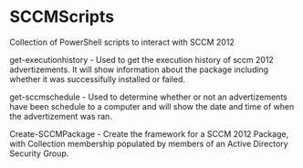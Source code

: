 SCCMScripts
===========

Collection of PowerShell scripts to interact with SCCM 2012

get-executionhistory - Used to get the execution history of sccm 2012 advertizements. It will show
information about the package including whether it was successifully installed or failed. 

get-sccmschedule - Used to determine whether or not an advertizements have been schedule to a computer
and will show the date and time of when the advertizement was ran. 

Create-SCCMPackage - Create the framework for a SCCM 2012 Package, with Collection membership populated by
members of an Active Directory Security Group.